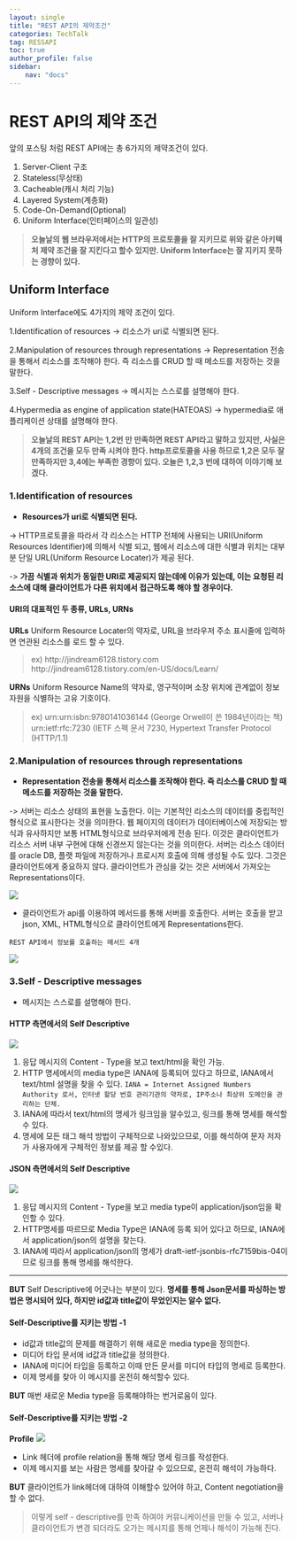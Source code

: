 ```yaml
---
layout: single
title: "REST API의 제약조건"
categories: TechTalk
tag: RESSAPI
toc: true
author_profile: false
sidebar: 
    nav: "docs"
---
```

# REST API의 제약 조건
앞의 포스팅 처럼 REST API에는 총 6가지의 제약조건이 있다.

1. Server-Client 구조
2. Stateless(무상태)
3. Cacheable(캐시 처리 기능)
4. Layered System(계층화)
5. Code-On-Demand(Optional)
6. Uniform Interface(인터페이스의 일관성)

>**오늘날의 웹 브라우저에서는 HTTP의 프로토콜을 잘 지키므로 위와 같은 아키텍처 제약 조건을 잘 지킨다고 할수 있지만. Uniform Interface는 잘 지키지 못하는 경향이 있다.**

## Uniform Interface

Uniform Interface에도 4가지의 제약 조건이 있다.

1.Identification of resources
 -> 리소스가 uri로 식별되면 된다.

2.Manipulation of resources through representations
 -> Representation 전송을 통해서 리소스를 조작해야 한다. 즉 리소스를 CRUD 할 때 메소드를 저장하는 것을 말한다.

3.Self - Descriptive messages
 -> 메시지는 스스로를 설명해야 한다.

4.Hypermedia as engine of application state(HATEOAS)
 -> hypermedia로 애플리케이션 상태를 설명해야 한다. 

> **오늘날의 REST API는 1,2번 만 만족하면 REST API라고 말하고 있지만, 사실은 4개의 조건을 모두 만족 시켜야 한다. http프로토콜을 사용 하므로 1,2은 모두 잘 만족하지만 3,4에는 부족한 경향이 있다. 오늘은 1,2,3 번에 대하여 이야기해 보겠다.**

### 1.Identification of resources
- **Resources가 uri로 식별되면 된다.**

-> HTTP프로토콜을 따라서 각 리소스는 HTTP 전체에 사용되는 URI(Uniform Resources Identifier)에 의해서 식별 되고, 웹에서 리소스에 대한 식별과 위치는 대부분 단일 URL(Uniform Resource Locater)가 제공 된다.

-> **가끔 식별과 위치가 동일한 URI로 제공되지 않는데에 이유가 있는데, 이는 요청된 리소스에 대해 클라이언트가 다른 위치에서 접근하도록 해야 할 경우이다.**

#### URI의 대표적인 두 종류, URLs, URNs

**URLs** 
Uniform Resource Locater의 약자로, URL을 브라우저 주소 표시줄에 입력하면 연관된 리소스를 로드 할 수 있다. 
> ex)
> <hi>http://</hi>jindream6128.tistory.com 
> <hi>http://</hi>jindream6128.tistory.com/en-US/docs/Learn/

**URNs**
Uniform Resource Name의 약자로, 영구적이며 소장 위치에 관계없이 정보 자원을 식별하는 고유 기호이다. 

> ex)
> urn:urn:isbn:9780141036144  (George Orwell이 쓴 1984년이라는 책) 
> urn:ietf:rfc:7230 (IETF 스펙 문서 7230, Hypertext Transfer Protocol (HTTP/1.1)


### 2.Manipulation of resources through representations
- **Representation 전송을 통해서 리소스를 조작해야 한다. 즉 리소스를 CRUD 할 때 메소드를 저장하는 것을 말한다.**

-> 서버는 리소스 상태의 표현을 노출한다. 이는 기본적인 리소스의 데이터를 중립적인 형식으로 표시한다는 것을 의미한다. 웹 페이지의 데이터가 데이터베이스에 저장되는 방식과 유사하지만 보통 HTML형식으로 브라우저에게 전송 된다. 이것은 클라이언트가 리소스 서버 내부 구현에 대해 신경쓰지 않는다는 것을 의미한다. 
  서버는 리소스 데이터를 oracle DB, 플랫 파일에 저장하거나 프로시저 호출에 의해 생성될 수도 있다. 그것은 클라이언트에게 중요하지 않다. 클라이언트가 관심을 갖는 것은 서버에서 가져오는 Representations이다. 

 ![](https://github.com/jindream6128/jindream6128.github.io/blob/main/_images/RESTful%20API.jpg?raw=true)

 - 클라이언트가 api를 이용하여 메서드를 통해 서버를 호출한다. 서버는 호출을 받고 json, XML, HTML형식으로 클라이언트에게 Representations한다. 

 `REST API에서 정보를 호출하는 메서드 4개`

![](https://github.com/jindream6128/jindream6128.github.io/blob/main/_images/%EC%A0%95%EB%B3%B4%EA%B0%80%EA%B3%B5%EB%B0%A9%EB%B2%95.JPG?raw=true)

### 3.Self - Descriptive messages
- 메시지는 스스로를 설명해야 한다.

#### HTTP 측면에서의 Self Descriptive

![](https://github.com/jindream6128/jindream6128.github.io/blob/main/_images/http.jpg?raw=true)

1. 응답 메시지의 Content - Type을 보고 text/html을 확인 가능.
2. HTTP 명세에서의 media type은 IANA에 등록되어 있다고 하므로, IANA에서 text/html 설명을 찾을 수 있다. 
`IANA = Internet Assigned Numbers Authority 로서, 인터넷 할당 번호 관리기관의 약자로, IP주소나 최상위 도메인을 관리하는 단체.`
3. IANA에 따라서 text/html의 명세가 링크임을 알수있고, 링크를 통해 명세를 해석할수 있다.
4. 명세에 모든 태그 해석 방법이 구체적으로 나와있으므로, 이를 해석하여 문자 저자가 사용자에게 구체적인 정보를 제공 할 수있다.

#### JSON 측면에서의 Self Descriptive

![](https://github.com/jindream6128/jindream6128.github.io/blob/main/_images/json1.jpg?raw=true)

1. 응답 메시지의 Content - Type을 보고 media type이 application/json임을 확인할 수 있다.
2. HTTP명세를 따르므로 Media Type은 IANA에 등록 되어 있다고 하므로, IANA에서 application/json의 설명을 찾는다.
3. IANA에 따라서 application/json의 명세가 draft-ietf-jsonbis-rfc7159bis-04이므로 링크를 통해 명세를 해석한다.

--------------------------------

**BUT** Self Descriptive에 어긋나는 부분이 있다.
**명세를 통해 Json문서를 파싱하는 방법은 명시되어 있다, 하지만 id값과 title값이 무었인지는 알수 없다.**

#### Self-Descriptive를 지키는 방법 -1
- id값과 title값의 문제를 해결하기 위해 새로운 media type을 정의한다.
- 미디어 타입 문서에 id값과 title값을 정의한다.
- IANA에 미디어 타입을 등록하고 이때 만든 문서를 미디어 타입의 명세로 등록한다.
- 이제 명세를 찾아 이 메시지를 온전히 해석할수 있다.

**BUT** 매번 새로운 Media type을 등록해야하는 번거로움이 있다.

#### Self-Descriptive를 지키는 방법 -2

**Profile**
![](https://github.com/jindream6128/jindream6128.github.io/blob/main/_images/json2.jpg?raw=true)


- Link 헤더에 profile relation을 통해 해당 명세 링크를 작성한다.
- 이제 메시지를 보는 사람은 명세를 찾아갈 수 있으므로, 온전히 해석이 가능하다.

**BUT** 클라이언트가 link헤더에 대하여 이해할수 있어야 하고, Content negotiation을 할 수 없다. 

> 이렇게 self - descriptive를 만족 하여야 커뮤니케이션을 만들 수 있고, 서버나 클라이언트가 변경 되더라도 오가는 메시지를 통해 언제나 해석이 가능해 진다.
